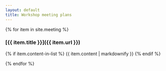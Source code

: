 ```yaml
---
layout: default
title: Workshop meeting plans
---
```


{% for item in site.meeting %}

### [{{ item.title }}]({{ item.url }})

{% if item.content-in-list %}
{{ item.content | markdownify }}
{% endif %}

{% endfor %}
